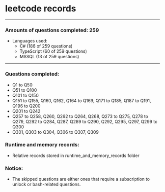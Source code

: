# leetcode records
-----
### Amounts of questions completed: 259
- Languages used:
  - C# (186 of 259 questions)
  - TypeScript (60 of 259 questions)
  - MSSQL (13 of 259 questions)
-----
### Questions completed:
- Q1 to Q50
- Q51 to Q100
- Q101 to Q150
- Q151 to Q155, Q160, Q162, Q164 to Q169, Q171 to Q185, Q187 to Q191, Q196 to Q200
- Q201 to Q242
- Q257 to Q258, Q260, Q262 to Q264, Q268, Q273 to Q275, Q278 to Q279, Q282 to Q284, Q287, Q289 to Q290, Q292, Q295, Q297, Q299 to Q300
- Q301, Q303 to Q304, Q306 to Q307, Q309
### Runtime and memory records:
- Relative records stored in runtime_and_memory_records folder
### Notice:
- The skipped questions are either ones that require a subscription to unlock or bash-related questions.